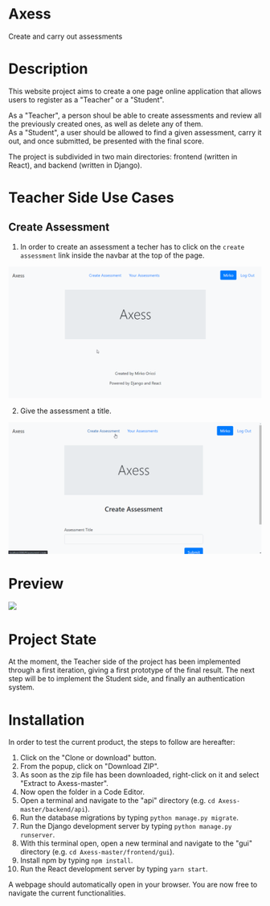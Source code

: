 # Axess
Create and carry out assessments


# Description
This website project aims to create a one page online application that allows users to register as a "Teacher" or a "Student". 

As a "Teacher", a person shoul be able to create assessments and review all the previously created ones, as well as delete any of them. 
<br/>As a "Student", a user should be allowed to find a given assessment, carry it out, and once submitted, be presented with the final score.

The project is subdivided in two main directories: frontend (written in React), and backend (written in Django).


# Teacher Side Use Cases

## Create Assessment
1. In order to create an assessment a techer has to click on the `create assessment` link inside the navbar at the top of the page.

![](create-assessment-link-clicked.gif)

2. Give the assessment a title.

![](assessment-title.gif)

# Preview
![](Axess-Gif.gif)



# Project State
At the moment, the Teacher side of the project has been implemented through a first iteration, giving a first prototype of the final result. The next step will be to implement the Student side, and finally an authentication system.


# Installation
In order to test the current product, the steps to follow are hereafter:

1. Click on the "Clone or download" button.
2. From the popup, click on "Download ZIP".
3. As soon as the zip file has been downloaded, right-click on it and select "Extract to Axess-master\".
4. Now open the folder in a Code Editor.
5. Open a terminal and navigate to the "api" directory (e.g. `cd Axess-master/backend/api`).
6. Run the database migrations by typing `python manage.py migrate`.
7. Run the Django development server by typing `python manage.py runserver`.
8. With this terminal open, open a new terminal and navigate to the "gui" directory (e.g. `cd Axess-master/frontend/gui`).
9. Install npm by typing `npm install`.
10. Run the React development server by typing `yarn start`.

A webpage should automatically open in your browser. You are now free to navigate the current functionalities.
